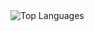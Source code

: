 <picture>
  <source
    srcset="https://github-readme-stats.vercel.app/api/top-langs/?username=AkkarinJB&theme=dark&show_icons=true&hide_border=true&layout=compact"
    media="(prefers-color-scheme: dark)"
  />
  <source
    srcset="https://github-readme-stats.vercel.app/api/top-langs/?username=AkkarinJB&show_icons=true&hide_border=true&layout=compact"
    media="(prefers-color-scheme: light), (prefers-color-scheme: no-preference)"
  />
  <img src="https://github-readme-stats.vercel.app/api/top-langs/?username=AkkarinJB&show_icons=true&hide_border=true&layout=compact" alt="Top Languages" />
</picture>




